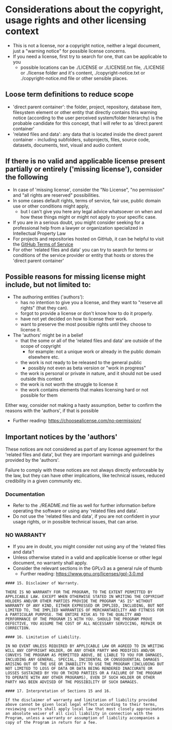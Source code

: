 # Considerations about the copyright, usage rights and other licensing context
* This is not a license, nor a copyright notice, neither a legal document,
  just a "warning notice" for possible license concerns.
* If you need a license, first try to search for one, that can be applicable to you
  * possible locations can be ./LICENSE or ./LICENSE.txt file, ./LICENSE or ./license folder and it's content,
  ./copyright-notice.txt or ./copyright-notice.md file or other sensible places.

## Loose term definitions to reduce scope
* 'direct parent container': the folder, project, repository, database item, filesystem element
  or other entity that directly contains this warning notice (according to the user perceived system/folder hierarchy)
  is the probable candidate for this concept, that I will refer to as 'direct parent container'
* 'related files and data': any data that is located inside the direct parent container - including subfolders, subprojects,
  files, source code, datasets, documents, text, visual and audio content

## If there is no valid and applicable license present partially or entirely ('missing license'), consider the following
* In case of 'missing license', consider the "No License", "no permission" and "all rights are reserved" possibilities.
* In some cases default rights, terms of service, fair use, public domain use or other conditions might apply,
  * but I can't give you here any legal advice whatsoever on when and how these things might or might not apply to your specific case.
* If you are in a serious doubt, you might consider seeking for a professional help
  from a lawyer or organization specialized in Intellectual Property Law
* For projects and repositories hosted on GitHub, it can be helpful to visit the
  [GitHub Terms of Service](https://docs.github.com/en/free-pro-team@latest/github/site-policy/github-terms-of-service)
* For other 'related files and data' you can try to search for terms or conditions of the service provider or entity
  that hosts or stores the 'direct parent container'

## Possible reasons for missing license might include, but not limited to:
* The authoring entities ('authors'):
  * has no intention to give you a license, and they want to "reserve all rights" (that they can).
  * forgot to provide a license or don't know how to do it properly.
  * have not yet decided on how to license their work.
  * want to preserve the most possible rights until they choose to license it.
* The 'authors' might be in a belief
  * that the some or all of the 'related files and data' are outside of the scope of copyright
    * for example: not a unique work or already in the public domain elsewhere etc.
  * the work is not ready to be released to the general public
    * possibly not even as beta version or "work in progress"
  * the work is personal or private in nature, and it should not be used outside this context
  * the work is not worth the struggle to license it
  * the work contains elements that makes licensing hard or not possible for them

Either way, consider not making a hasty assumption, better to confirm the reasons with the 'authors', if that is possible
* Further reading: https://choosealicense.com/no-permission/

## Important notices by the 'authors'
These notices are not considered as part of any license agreement for the 'related files and data', but
they are important warnings and guidelines provided by the 'authors'.

Failure to comply with these notices are not always directly enforceable by the law, but
they can have other implications, like technical issues, reduced credibility in a given community etc.

### Documentation
* Refer to the ./README.md file as well for further information
  before operating the software or using any 'related files and data'.
* Do not use the 'related files and data', if you are not confident
  in your usage rights, or in possible technical issues, that can arise.

### **NO WARRANTY**
* If you are in doubt, you might consider not using any of the 'related files and data'!
* Unless otherwise stated in a valid and applicable license or other legal document, no warranty shall apply.
* Consider the relevant sections in the GPLv3 as a general rule of thumb
  * Further reading: https://www.gnu.org/licenses/gpl-3.0.md

~~~
#### 15. Disclaimer of Warranty.

THERE IS NO WARRANTY FOR THE PROGRAM, TO THE EXTENT PERMITTED BY
APPLICABLE LAW. EXCEPT WHEN OTHERWISE STATED IN WRITING THE COPYRIGHT
HOLDERS AND/OR OTHER PARTIES PROVIDE THE PROGRAM "AS IS" WITHOUT
WARRANTY OF ANY KIND, EITHER EXPRESSED OR IMPLIED, INCLUDING, BUT NOT
LIMITED TO, THE IMPLIED WARRANTIES OF MERCHANTABILITY AND FITNESS FOR
A PARTICULAR PURPOSE. THE ENTIRE RISK AS TO THE QUALITY AND
PERFORMANCE OF THE PROGRAM IS WITH YOU. SHOULD THE PROGRAM PROVE
DEFECTIVE, YOU ASSUME THE COST OF ALL NECESSARY SERVICING, REPAIR OR
CORRECTION.

#### 16. Limitation of Liability.

IN NO EVENT UNLESS REQUIRED BY APPLICABLE LAW OR AGREED TO IN WRITING
WILL ANY COPYRIGHT HOLDER, OR ANY OTHER PARTY WHO MODIFIES AND/OR
CONVEYS THE PROGRAM AS PERMITTED ABOVE, BE LIABLE TO YOU FOR DAMAGES,
INCLUDING ANY GENERAL, SPECIAL, INCIDENTAL OR CONSEQUENTIAL DAMAGES
ARISING OUT OF THE USE OR INABILITY TO USE THE PROGRAM (INCLUDING BUT
NOT LIMITED TO LOSS OF DATA OR DATA BEING RENDERED INACCURATE OR
LOSSES SUSTAINED BY YOU OR THIRD PARTIES OR A FAILURE OF THE PROGRAM
TO OPERATE WITH ANY OTHER PROGRAMS), EVEN IF SUCH HOLDER OR OTHER
PARTY HAS BEEN ADVISED OF THE POSSIBILITY OF SUCH DAMAGES.

#### 17. Interpretation of Sections 15 and 16.

If the disclaimer of warranty and limitation of liability provided
above cannot be given local legal effect according to their terms,
reviewing courts shall apply local law that most closely approximates
an absolute waiver of all civil liability in connection with the
Program, unless a warranty or assumption of liability accompanies a
copy of the Program in return for a fee.
~~~
